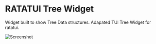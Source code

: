 # RATATUI Tree Widget

Widget built to show Tree Data structures.
Adapated TUI Tree Widget for ratatui.

![Screenshot](media/screenshot.png)
